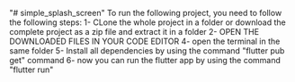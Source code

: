 "# simple_splash_screen" 
To run the following project, you need to follow the following steps: 1- CLone the whole project in a folder or download the complete project as a zip file and extract it in a folder 2- OPEN THE DOWNLOADED FILES IN YOUR CODE EDITOR 4- open the terminal in the same folder 5- Install all dependencies by using the command "flutter pub get" command 6- now you can run the flutter app by using the command "flutter run"
